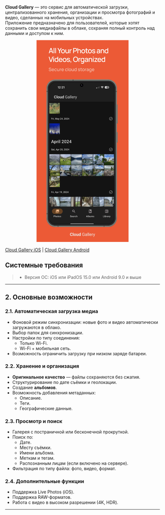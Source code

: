
**Cloud Gallery** — это сервис для автоматической загрузки, централизованного хранения, организации и просмотра фотографий и видео, сделанных на мобильных устройствах.  
Приложение предназначено для пользователей, которые хотят сохранить свои медиафайлы в облаке, сохраняя полный контроль над данными и доступом к ним.  

<p align="center"><img src="image-18.png" width="300"></p> 

[Cloud Gallery iOS](https://apps.apple.com/us/app/cloud-gallery-cloud-storage/id6744356849) | [Cloud Gallery Android](https://clickapp.fra1.cdn.digitaloceanspaces.com/Gallery/CloudGallery_1.0.2+9.apk)

## Системные требования

> * Версия ОС: iOS или iPadOS 15.0 или Android 9.0 и выше

---

## 2. Основные возможности

### 2.1. Автоматическая загрузка медиа
- Фоновой режим синхронизации: новые фото и видео автоматически загружаются в облако.
- Выбор папок для синхронизации.
- Настройки по типу соединения:
  - Только Wi-Fi.
  - Wi-Fi + мобильная сеть.
- Возможность ограничить загрузку при низком заряде батареи.

### 2.2. Хранение и организация
- **Оригинальное качество** — файлы сохраняются без сжатия.
- Структурирование по дате съёмки и геолокации.
- Создание **альбомов**.
- Возможность добавления метаданных:
  - Описание.
  - Теги.
  - Географические данные.

### 2.3. Просмотр и поиск
- Галерея с постраничной или бесконечной прокруткой.
- Поиск по:
  - Дате.
  - Месту съёмки.
  - Имени альбома.
  - Меткам и тегам.
  - Распознанным лицам (если включено на сервере).
- Фильтрация по типу файла: фото, видео, формат.

### 2.4. Дополнительные функции
- Поддержка Live Photos (iOS).
- Поддержка RAW-форматов.
- Работа с видео в высоком разрешении (4K, HDR).

---
